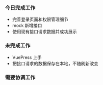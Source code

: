 ### 今日完成工作

- 完善登录页面和权限管理细节
- mock 新增接口
- 使用现有接口请求数据并成功展示

### 未完成工作

- VuePress 上手
- 把接口请求的数据保存在本地，不随刷新改变

### 需要协调工作